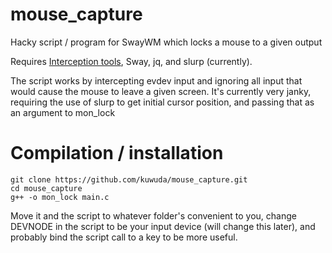 # mouse_capture
Hacky script / program for SwayWM which locks a mouse to a given output

Requires [Interception tools](https://gitlab.com/interception/linux/tools), Sway, jq, and slurp (currently).

The script works by intercepting evdev input and ignoring all input that would cause the mouse to leave a given screen.
It's currently very janky, requiring the use of slurp to get initial cursor position, and passing that as an argument to mon_lock

# Compilation / installation
```
git clone https://github.com/kuwuda/mouse_capture.git
cd mouse_capture
g++ -o mon_lock main.c
```
Move it and the script to whatever folder's convenient to you, change DEVNODE in the script to be your input device
(will change this later), and probably bind the script call to a key to be more useful.
